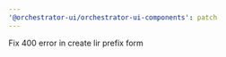 ```yaml
---
'@orchestrator-ui/orchestrator-ui-components': patch
---
```


Fix 400 error in create lir prefix form
